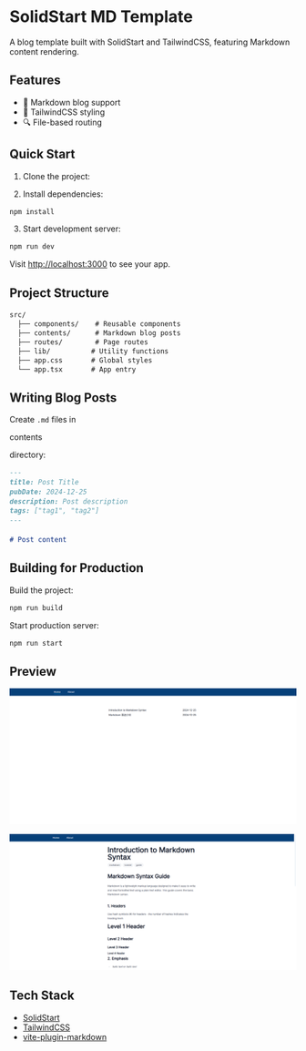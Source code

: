 # SolidStart MD Template

A blog template built with SolidStart and TailwindCSS, featuring Markdown content rendering.

## Features

- 📝 Markdown blog support
- 🎨 TailwindCSS styling
- 🔍 File-based routing

## Quick Start

1. Clone the project:

2. Install dependencies:

```bash
npm install
```

3. Start development server:

```bash
npm run dev
```

Visit [http://localhost:3000](http://localhost:3000) to see your app.

## Project Structure

```
src/
  ├── components/    # Reusable components
  ├── contents/      # Markdown blog posts
  ├── routes/        # Page routes
  ├── lib/          # Utility functions
  ├── app.css       # Global styles
  └── app.tsx       # App entry
```

## Writing Blog Posts

Create `.md` files in 

contents

 directory:

```md
---
title: Post Title
pubDate: 2024-12-25
description: Post description
tags: ["tag1", "tag2"]
---

# Post content
```

## Building for Production

Build the project:

```bash
npm run build
```

Start production server:

```bash
npm run start
```

## Preview

![Homepage Preview](./public/image.png)

![Homepage Preview](./public/image2.png)

## Tech Stack

- [SolidStart](https://start.solidjs.com)
- [TailwindCSS](https://tailwindcss.com)
- [vite-plugin-markdown](https://github.com/hmsk/vite-plugin-markdown)



